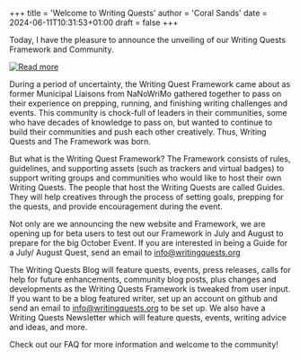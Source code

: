 +++
title = 'Welcome to Writing Quests'
author = 'Coral Sands'
date = 2024-06-11T10:31:53+01:00
draft = false
+++

Today, I have the pleasure to announce the unveiling of our Writing Quests Framework and Community.

[![Read more](/read-more.png)](/blog/welcome-to-writing-quests/)

<!--more-->

During a period of uncertainty, the Writing Quest Framework came about as former Municipal Liaisons from NaNoWriMo gathered together to pass on their experience on prepping, running, and finishing writing challenges and events. This community is chock-full of leaders in their communities, some who have decades of knowledge to pass on, but wanted to continue to build their communities and push each other creatively. Thus, Writing Quests and The Framework was born.

But what is the Writing Quest Framework?  The Framework consists of rules, guidelines, and supporting assets (such as trackers and virtual badges) to support writing groups and communities who would like to host their own Writing Quests.  The people that host the Writing Quests are called Guides.  They will help creatives through the process of setting goals, prepping for the quests, and provide encouragement during the event.

Not only are we announcing the new website and Framework, we are opening up for beta users to test out our Framework in July and August to prepare for the big October Event.  If you are interested in being a Guide for a July/ August  Quest, send an email to info@writingquests.org

The Writing Quests Blog will feature quests, events, press releases, calls for help for future enhancements, community blog posts, plus changes and developments as the Writing Quests Framework is tweaked from user input.  If you want to be a blog featured writer, set up an account on github and send an email to info@writingquests.org to be set up.  We also have a Writing Quests Newsletter which will feature quests, events, writing advice and ideas, and more.

Check out our FAQ for more information and welcome to the community!

